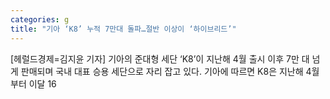 ```yaml
---
categories: g
title: "기아 ‘K8’ 누적 7만대 돌파…절반 이상이 ‘하이브리드’"
---
```

[헤럴드경제=김지윤 기자] 기아의 준대형 세단 &lsquo;K8&rsquo;이 지난해 4월 출시 이후 7만 대 넘게 판매되며 국내 대표 승용 세단으로 자리 잡고 있다. 기아에 따르면 K8은 지난해 4월부터 이달 16